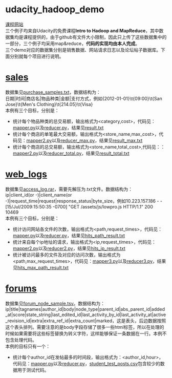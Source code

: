 # udacity_hadoop_demo
[课程网站](https://classroom.udacity.com/courses/ud617)<br>
三个例子均来自Udacity的免费课程**Intro to Hadoop and MapReduce**，其中数据集均是课程提供的，由于github有文件大小限制，因此只上传了这些数据集中的一部分，三个例子均采用map&reduce，**代码的实现均由本人完成**。<br>
三个demo对应的数据集分别是销售数据、网站请求日志以及论坛帖子数据库。下面分别就每个项目进行说明。<br>

# [sales](https://github.com/NiuCoder/udacity_hadoop_demo/tree/master/sales)
数据集见[purchase_samples.txt](https://github.com/NiuCoder/udacity_hadoop_demo/blob/master/sales/purchase_sample.txt)，数据结构为：<br>
日期|时间|商店名|物品种类|金额|支付方式，例如{2012-01-01}\t{09:00}\t{San Jose}\t{Men's Clothing}\t{214.05}\t{Visa}<br>
本例有三个目标，分别是：<br>
- 统计每个物品种类的总交易额，输出格式为<category,cost>，代码见：[mapper.py](https://github.com/NiuCoder/udacity_hadoop_demo/blob/master/sales/mapper.py)以及[reducer.py](https://github.com/NiuCoder/udacity_hadoop_demo/blob/master/sales/reducer.py)，结果见[result.txt](https://github.com/NiuCoder/udacity_hadoop_demo/blob/master/sales/result.txt)
- 统计每个商店的单笔最大交易额，输出格式为<store_name,max_cost>，代码见：[mapper2.py](https://github.com/NiuCoder/udacity_hadoop_demo/blob/master/sales/mapper2.py)以及[reducer_max.py](https://github.com/NiuCoder/udacity_hadoop_demo/blob/master/sales/reducer.py)，结果见[result_max.txt](https://github.com/NiuCoder/udacity_hadoop_demo/blob/master/sales/result_max.txt)
- 统计每个商店的总交易额，输出格式为<store_name,total_cost>,代码见：：[mapper2.py](https://github.com/NiuCoder/udacity_hadoop_demo/blob/master/sales/mapper2.py)以及[reducer_total.py](https://github.com/NiuCoder/udacity_hadoop_demo/blob/master/sales/reducer_total.py)，结果见[result_total.txt](https://github.com/NiuCoder/udacity_hadoop_demo/blob/master/sales/result_total.txt)

# [web_logs](https://github.com/NiuCoder/udacity_hadoop_demo/tree/master/web_logs)
数据集见[access_log.rar](https://github.com/NiuCoder/udacity_hadoop_demo/blob/master/web_logs/access_log.rar)，需要先解压为.txt文件。数据结构为：<br>
ip|client_id(or -)|client_name(or -)|request_time|request|response_status|byte_size，例如10.223.157.186 - - [15/Jul/2009:15:50:35 -0700] "GET /assets/js/lowpro.js HTTP/1.1" 200 10469<br>
本例有三个目标，分别是：<br>
- 统计访问网站各文件的次数，输出格式为<path,request_times>，代码见：[mapper.py](https://github.com/NiuCoder/udacity_hadoop_demo/blob/master/web_logs/mapper.py)以及[reducer.py](https://github.com/NiuCoder/udacity_hadoop_demo/blob/master/web_logs/reducer.py)，结果见[hits_path_result.txt](https://github.com/NiuCoder/udacity_hadoop_demo/blob/master/web_logs/hits_path_result.txt)
- 统计来自每个ip地址的请求，输出格式为<ip,request_times>，代码见：[mapper2.py](https://github.com/NiuCoder/udacity_hadoop_demo/blob/master/web_logs/mapper2.py)以及[reducer2.py](https://github.com/NiuCoder/udacity_hadoop_demo/blob/master/web_logs/reducer2.py)，结果见[hits_ip_result.txt](https://github.com/NiuCoder/udacity_hadoop_demo/blob/master/web_logs/hits_ip_result.txt)
- 统计被访问最多的文件及对应的访问次数，输出格式为<path,max_request_times>，代码见：[mapper3.py](https://github.com/NiuCoder/udacity_hadoop_demo/blob/master/web_logs/mapper3.py)以及[reducer3.py](https://github.com/NiuCoder/udacity_hadoop_demo/blob/master/web_logs/reducer3.py)，结果见[hits_max_path_result.txt](https://github.com/NiuCoder/udacity_hadoop_demo/blob/master/web_logs/hits_max_path_result.txt)

# [forums](https://github.com/NiuCoder/udacity_hadoop_demo/tree/master/forms)
数据集见[forum_node_sample.tsv](https://github.com/NiuCoder/udacity_hadoop_demo/blob/master/forms/forum_node_sample.tsv)。数据结构为：<br>
ip|title|tagnames|author_id|body|node_type|parent_id|abs_parent_id|added_at|score|state_string|last_edited_id|last_activity_by_id|last_activity_at|active_revision_id|extra|extra_ref_id|extra_count|marked，这是表头，后边数据按照这个表头排列。需要注意的是body字段存储了很多一些html标签，所以在处理的时候如果需要将这些标签替换为转义字符，这样能够保证一条数据在一行。本例不包含处理代码。<br>
本例的目标只有一个：<br>
- 统计每个author_id在发帖最多的时间段，输出格式为：<author_id,hour>，代码见：[mapper.py](https://github.com/NiuCoder/udacity_hadoop_demo/blob/master/forms/mapper.py)以及[reducer.py](https://github.com/NiuCoder/udacity_hadoop_demo/blob/master/forms/reducer.py)，[student_test_posts.csv](https://github.com/NiuCoder/udacity_hadoop_demo/blob/master/forms/student_test_posts.csv)包含较少的数据用于测试代码。
